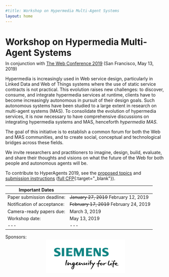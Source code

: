 ```yaml
---
#title: Workshop on Hypermedia Multi-Agent Systems
layout: home
---
```

<h1>Workshop on Hypermedia Multi-Agent Systems</h1>

<div style="margin-top: -10px;">
	<p>In conjunction with <a href="https://www2019.thewebconf.org/" target="_blank">The Web Conference 2019</a> (San Francisco, May 13, 2019)</p>
</div>

Hypermedia is increasingly used in Web service design, particularly in Linked Data and Web of Things systems where the use of static service contracts is not practical. This evolution raises new challenges: to discover, consume, and integrate hypermedia services at runtime, clients have to become increasingly autonomous in pursuit of their design goals. Such autonomous systems have been studied to a large extent in research on multi-agent systems (MAS). To consolidate the evolution of hypermedia services, it is now necessary to have comprehensive discussions on integrating hypermedia systems and MAS, henceforth *hypermedia MAS*.

The goal of this initiative is to establish a common forum for both the Web and MAS communities, and to create social, conceptual and technological bridges across these fields.

We invite researchers and practitioners to imagine, design, build, evaluate, and share their thoughts and visions on what the future of the Web for both people and autonomous agents will be.

To contribute to HyperAgents 2019, see the [proposed topics](/topics/) and [submission instructions](/submissions/) ([full CFP](/HyperAgents2019_CFP.txt){:target="_blank"}).

| Important Dates ||
|---|---|
| Paper submission deadline: | ~~January 27, 2019~~ February 12, 2019 |
| Notification of acceptance: | ~~February 17, 2019~~ February 24, 2019 |
| Camera-ready papers due: | March 3, 2019 |
| Workshop date: | May 13, 2019 |
|---|---|

<p>Sponsors: <img src="/assets/siemens-logo.png" alt="Siemens" style="display: block; margin-left: auto; margin-right: auto; width: 250px;"></p>
